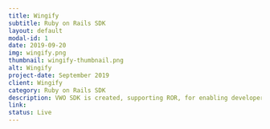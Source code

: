```yaml
---
title: Wingify
subtitle: Ruby on Rails SDK
layout: default
modal-id: 1
date: 2019-09-20
img: wingify.png
thumbnail: wingify-thumbnail.png
alt: Wingify
project-date: September 2019
client: Wingify
category: Ruby on Rails SDK
description: VWO SDK is created, supporting ROR, for enabling developers to integrate VWO APIs with ease. Documentation is used to maintain the SDK that would help developers who wishes to integrate or extend the said SDK.
link: 
status: Live
---
```

